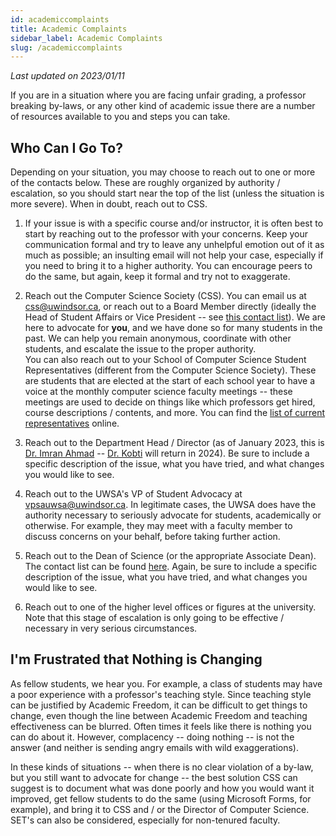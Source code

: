 ```yaml
---
id: academiccomplaints
title: Academic Complaints
sidebar_label: Academic Complaints
slug: /academiccomplaints
---
```


_Last updated on 2023/01/11_

If you are in a situation where you are facing unfair grading, a professor breaking by-laws, or any other kind of academic issue there are a number of resources available to you and steps you can take.

## Who Can I Go To?

Depending on your situation, you may choose to reach out to one or more of the contacts below. These are roughly organized by authority / escalation, so you should start near the top of the list (unless the situation is more severe). When in doubt, reach out to CSS.

1. If your issue is with a specific course and/or instructor, it is often best to start by reaching out to the professor with your concerns. Keep your communication formal and try to leave any unhelpful emotion out of it as much as possible; an insulting email will not help your case, especially if you need to bring it to a higher authority. You can encourage peers to do the same, but again, keep it formal and try not to exaggerate.

2. Reach out the Computer Science Society (CSS). You can email us at css@uwindsor.ca, or reach out to a Board Member directly (ideally the Head of Student Affairs or Vice President -- see [this contact list](/css/board)). We are here to advocate for **you**, and we have done so for many students in the past. We can help you remain anonymous, coordinate with other students, and escalate the issue to the proper authority.  
   You can also reach out to your School of Computer Science Student Representatives (different from the Computer Science Society). These are students that are elected at the start of each school year to have a voice at the monthly computer science faculty meetings -- these meetings are used to decide on things like which professors get hired, course descriptions / contents, and more. You can find the [list of current representatives](https://www.uwindsor.ca/science/computerscience/52676/student-representatives) online.

3. Reach out to the Department Head / Director (as of January 2023, this is [Dr. Imran Ahmad](imran@uwindsor.ca) -- [Dr. Kobti](kobti@uwindsor.ca) will return in 2024). Be sure to include a specific description of the issue, what you have tried, and what changes you would like to see.

4. Reach out to the UWSA's VP of Student Advocacy at vpsauwsa@uwindsor.ca. In legitimate cases, the UWSA does have the authority necessary to seriously advocate for students, academically or otherwise. For example, they may meet with a faculty member to discuss concerns on your behalf, before taking further action.

5. Reach out to the Dean of Science (or the appropriate Associate Dean). The contact list can be found [here](https://www.uwindsor.ca/science/305/deans-office). Again, be sure to include a specific description of the issue, what you have tried, and what changes you would like to see.

6. Reach out to one of the higher level offices or figures at the university. Note that this stage of escalation is only going to be effective / necessary in very serious circumstances.

## I'm Frustrated that Nothing is Changing

As fellow students, we hear you. For example, a class of students may have a poor experience with a professor's teaching style. Since teaching style can be justified by Academic Freedom, it can be difficult to get things to change, even though the line between Academic Freedom and teaching effectiveness can be blurred. Often times it feels like there is nothing you can do about it. However, complacency -- doing nothing -- is not the answer (and neither is sending angry emails with wild exaggerations).

In these kinds of situations -- when there is no clear violation of a by-law, but you still want to advocate for change -- the best solution CSS can suggest is to document what was done poorly and how you would want it improved, get fellow students to do the same (using Microsoft Forms, for example), and bring it to CSS and / or the Director of Computer Science. SET's can also be considered, especially for non-tenured faculty.
